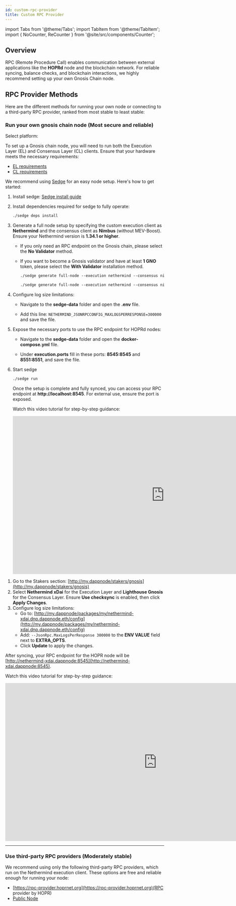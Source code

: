 ```yaml
---
id: custom-rpc-provider
title: Custom RPC Provider
---
```


import Tabs from '@theme/Tabs';
import TabItem from '@theme/TabItem';
import { NoCounter, ReCounter } from '@site/src/components/Counter';

<NoCounter>

## Overview

RPC (Remote Procedure Call) enables communication between external applications like the **HOPRd** node and the blockchain network. For reliable syncing, balance checks, and blockchain interactions, we highly recommend setting up your own Gnosis Chain node.

## RPC Provider Methods

Here are the different methods for running your own node or connecting to a third-party RPC provider, ranked from most stable to least stable:

</NoCounter>

<ReCounter>

### Run your own gnosis chain node (Most secure and reliable)

Select platform:

<Tabs>
<TabItem value="RPC_unix" label="Ubuntu / macOS">

To set up a Gnosis chain node, you will need to run both the Execution Layer (EL) and Consensus Layer (CL) clients. Ensure that your hardware meets the necessary requirements:

- [EL requirements](https://docs.sedge.nethermind.io/docs/networks/gnosis#nethermind-client)
- [CL requirements](https://docs.sedge.nethermind.io/docs/networks/gnosis#consensus-clients-requirements)

We recommend using [Sedge](https://docs.sedge.nethermind.io/) for an easy node setup. Here's how to get started:

1. Install sedge: [Sedge install guide](https://docs.sedge.nethermind.io/docs/quickstart/complete-guide#1-download-and-install-sedge-on-a-new-brand-linux-machine)

2. Install dependencies required for sedge to fully operate:

   ```md
   ./sedge deps install
   ```

3. Generate a full node setup by specifying the custom execution client as **Nethermind** and the consensus client as **Nimbus** (without MEV-Boost). Ensure your Nethermind version is **1.34.1 or higher**.

   - If you only need an RPC endpoint on the Gnosis chain, please select the **No Validator** method.  
   - If you want to become a Gnosis validator and have at least **1 GNO** token, please select the **With Validator** installation method.

      <Tabs>
      <TabItem value="RPC_without_validator" label="No validator">

      ```md
      ./sedge generate full-node --execution nethermind --consensus nimbus --no-validator --network=gnosis --no-mev-boost=true
      ```
      </TabItem>
      <TabItem value="RPC_with_validator" label="With validator">

      ```md
      ./sedge generate full-node --execution nethermind --consensus nimbus --network=gnosis --no-mev-boost=true
      ```
      </TabItem>
      </Tabs>

4. Configure log size limitations:
   
   - Navigate to the **sedge-data** folder and open the **.env** file.

   - Add this line: `NETHERMIND_JSONRPCCONFIG_MAXLOGSPERRESPONSE=300000` and save the file.

5. Expose the necessary ports to use the RPC endpoint for HOPRd nodes:
   
   - Navigate to the **sedge-data** folder and open the **docker-compose.yml** file.

   - Under **execution.ports** fill in these ports: **8545:8545** and **8551:8551**, and save the file.

6. Start sedge

   ```md
   ./sedge run
   ```

   Once the setup is complete and fully synced, you can access your RPC endpoint at **http://localhost:8545**. For external use, ensure the port is exposed.

   Watch this video tutorial for step-by-step guidance:

   <iframe class="youtube-video" width="960" height="500" src="https://www.youtube.com/embed/nQw6n-MGYB0" frameborder="0" allow="rel=0; accelerometer; autoplay; encrypted-media; gyroscope; picture-in-picture; modestbranding; showinfo=0; fullscreen"></iframe>

</TabItem>
<TabItem value="RPC_dappnode" label="Dappnode">

1. Go to the Stakers section: [http://my.dappnode/stakers/gnosis](http://my.dappnode/stakers/gnosis)
2. Select **Nethermind xDai** for the Execution Layer and **Lighthouse Gnosis** for the Consensus Layer. Ensure **Use checksync** is enabled, then click **Apply Changes**.
3. Configure log size limitations:
   - Go to: [http://my.dappnode/packages/my/nethermind-xdai.dnp.dappnode.eth/config](http://my.dappnode/packages/my/nethermind-xdai.dnp.dappnode.eth/config)
   - Add: `--JsonRpc.MaxLogsPerResponse 300000` to the **ENV VALUE** field next to **EXTRA_OPTS**.
   - Click **Update** to apply the changes.

After syncing, your RPC endpoint for the HOPR node will be [http://nethermind-xdai.dappnode:8545](http://nethermind-xdai.dappnode:8545).

Watch this video tutorial for step-by-step guidance:

<iframe class="youtube-video" width="960" height="500" src="https://www.youtube.com/embed/69Yg_XSqxcA" frameborder="0" allow="rel=0; accelerometer; autoplay; encrypted-media; gyroscope; picture-in-picture; modestbranding; showinfo=0; fullscreen"></iframe>

</TabItem>
</Tabs>

---

### Use third-party RPC providers (Moderately stable)

We recommend using only the following third-party RPC providers, which run on the Nethermind execution client. These options are free and reliable enough for running your node:

- [https://rpc-provider.hoprnet.org](https://rpc-provider.hoprnet.org)(RPC provider by HOPR)
- [Public Node](https://gnosis.publicnode.com)

</ReCounter>

